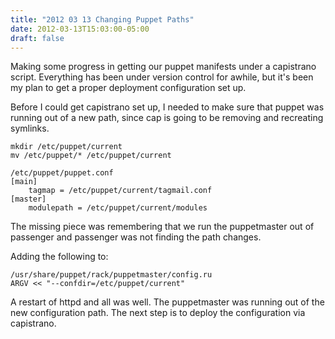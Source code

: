 ```yaml
---
title: "2012 03 13 Changing Puppet Paths"
date: 2012-03-13T15:03:00-05:00
draft: false
---
```


Making some progress in getting our puppet manifests under a capistrano script. Everything has been under version control for awhile, but it's been my plan to get a proper deployment configuration set up. 

Before I could get capistrano set up, I needed to make sure that puppet was running out of a new path, since cap is going to be removing and recreating symlinks. 

```
mkdir /etc/puppet/current
mv /etc/puppet/* /etc/puppet/current

/etc/puppet/puppet.conf
[main]
    tagmap = /etc/puppet/current/tagmail.conf
[master]
    modulepath = /etc/puppet/current/modules
```

The missing piece was remembering that we run the puppetmaster out of passenger and passenger was not finding the path changes. 

Adding the following to:
```
/usr/share/puppet/rack/puppetmaster/config.ru
ARGV << "--confdir=/etc/puppet/current"
```

A restart of httpd and all was well. The puppetmaster was running out of the new configuration path. The next step is to deploy the configuration via capistrano.
